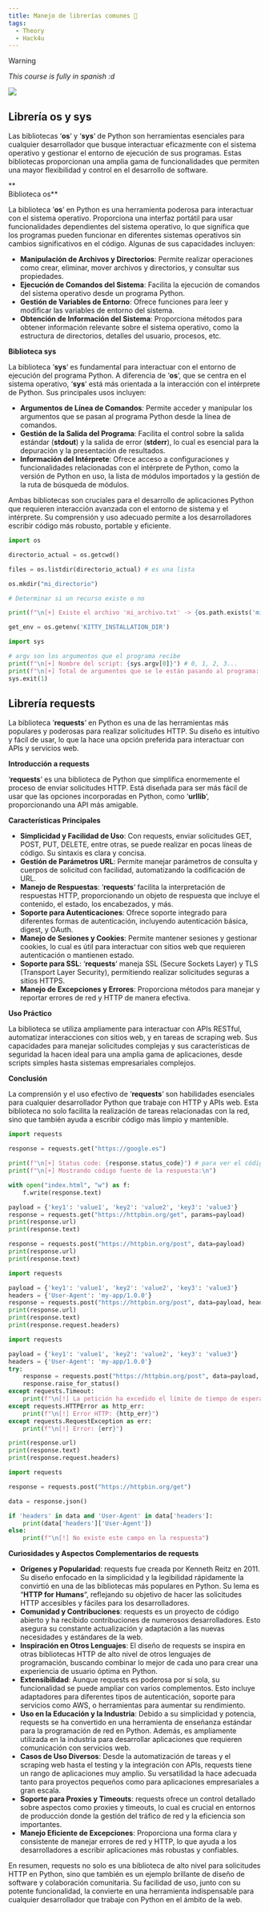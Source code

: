 ```yaml
---
title: Manejo de librerías comunes 🦤
tags:
  - Theory
  - Hack4u
---
```

>[!Warning]
>*This course is fully in spanish :d*

![](Pasted%20image%2020240826120138.png)

## Librería os y sys

Las bibliotecas ‘**os**‘ y ‘**sys**‘ de Python son herramientas esenciales para cualquier desarrollador que busque interactuar eficazmente con el sistema operativo y gestionar el entorno de ejecución de sus programas. Estas bibliotecas proporcionan una amplia gama de funcionalidades que permiten una mayor flexibilidad y control en el desarrollo de software.

**  
Biblioteca os**

La biblioteca ‘**os**‘ en Python es una herramienta poderosa para interactuar con el sistema operativo. Proporciona una interfaz portátil para usar funcionalidades dependientes del sistema operativo, lo que significa que los programas pueden funcionar en diferentes sistemas operativos sin cambios significativos en el código. Algunas de sus capacidades incluyen:

- **Manipulación de Archivos y Directorios**: Permite realizar operaciones como crear, eliminar, mover archivos y directorios, y consultar sus propiedades.
- **Ejecución de Comandos del Sistema**: Facilita la ejecución de comandos del sistema operativo desde un programa Python.
- **Gestión de Variables de Entorno**: Ofrece funciones para leer y modificar las variables de entorno del sistema.
- **Obtención de Información del Sistema**: Proporciona métodos para obtener información relevante sobre el sistema operativo, como la estructura de directorios, detalles del usuario, procesos, etc.

**Biblioteca sys**

La biblioteca ‘**sys**‘ es fundamental para interactuar con el entorno de ejecución del programa Python. A diferencia de ‘**os**‘, que se centra en el sistema operativo, ‘**sys**‘ está más orientada a la interacción con el intérprete de Python. Sus principales usos incluyen:

- **Argumentos de Línea de Comandos**: Permite acceder y manipular los argumentos que se pasan al programa Python desde la línea de comandos.
- **Gestión de la Salida del Programa**: Facilita el control sobre la salida estándar (**stdout**) y la salida de error (**stderr**), lo cual es esencial para la depuración y la presentación de resultados.
- **Información del Intérprete**: Ofrece acceso a configuraciones y funcionalidades relacionadas con el intérprete de Python, como la versión de Python en uso, la lista de módulos importados y la gestión de la ruta de búsqueda de módulos.

Ambas bibliotecas son cruciales para el desarrollo de aplicaciones Python que requieren interacción avanzada con el entorno de sistema y el intérprete. Su comprensión y uso adecuado permite a los desarrolladores escribir código más robusto, portable y eficiente.

```python
import os

directorio_actual = os.getcwd()

files = os.listdir(directorio_actual) # es una lista

os.mkdir("mi_directorio")

# Determinar si un recurso existe o no

print(f"\n[+] Existe el archivo 'mi_archivo.txt' -> {os.path.exists('mi_archivo.txt')}")

get_env = os.getenv('KITTY_INSTALLATION_DIR')
```


```python
import sys

# argv son los argumentos que el programa recibe
print(f"\n[+] Nombre del script: {sys.argv[0]}") # 0, 1, 2, 3...
print(f"\n[+] Total de argumentos que se le están pasando al programa: {len(sys.argv)}")
sys.exit(1)
```

## Librería requests

La biblioteca ‘**requests**‘ en Python es una de las herramientas más populares y poderosas para realizar solicitudes HTTP. Su diseño es intuitivo y fácil de usar, lo que la hace una opción preferida para interactuar con APIs y servicios web. 

**Introducción a requests**

‘**requests**‘ es una biblioteca de Python que simplifica enormemente el proceso de enviar solicitudes HTTP. Está diseñada para ser más fácil de usar que las opciones incorporadas en Python, como ‘**urllib**‘, proporcionando una API más amigable.

**Características Principales**

- **Simplicidad y Facilidad de Uso**: Con requests, enviar solicitudes GET, POST, PUT, DELETE, entre otras, se puede realizar en pocas líneas de código. Su sintaxis es clara y concisa.
- **Gestión de Parámetros URL**: Permite manejar parámetros de consulta y cuerpos de solicitud con facilidad, automatizando la codificación de URL.
- **Manejo de Respuestas**: ‘**requests**‘ facilita la interpretación de respuestas HTTP, proporcionando un objeto de respuesta que incluye el contenido, el estado, los encabezados, y más.
- **Soporte para Autenticaciones**: Ofrece soporte integrado para diferentes formas de autenticación, incluyendo autenticación básica, digest, y OAuth.
- **Manejo de Sesiones y Cookies**: Permite mantener sesiones y gestionar cookies, lo cual es útil para interactuar con sitios web que requieren autenticación o mantienen estado.
- **Soporte para SSL**: ‘**requests**‘ maneja SSL (Secure Sockets Layer) y TLS (Transport Layer Security), permitiendo realizar solicitudes seguras a sitios HTTPS.
- **Manejo de Excepciones y Errores**: Proporciona métodos para manejar y reportar errores de red y HTTP de manera efectiva.

**Uso Práctico**

La biblioteca se utiliza ampliamente para interactuar con APIs RESTful, automatizar interacciones con sitios web, y en tareas de scraping web. Sus capacidades para manejar solicitudes complejas y sus características de seguridad la hacen ideal para una amplia gama de aplicaciones, desde scripts simples hasta sistemas empresariales complejos.

**Conclusión**

La comprensión y el uso efectivo de ‘**requests**‘ son habilidades esenciales para cualquier desarrollador Python que trabaje con HTTP y APIs web. Esta biblioteca no solo facilita la realización de tareas relacionadas con la red, sino que también ayuda a escribir código más limpio y mantenible.

```python
import requests

response = requests.get("https://google.es")

print(f"\n[+] Status code: {response.status_code}") # para ver el código de estado
print(f"\n[+] Mostrando código fuente de la respuesta:\n")

with open("index.html", "w") as f:
	f.write(response.text)

payload = {'key1': 'value1', 'key2': 'value2', 'key3': 'value3'}
response = requests.get("https://httpbin.org/get", params=payload)
print(response.url)
print(response.text)

response = requests.post("https://httpbin.org/post", data=payload)
print(response.url)
print(response.text)
```

```python
import requests

payload = {'key1': 'value1', 'key2': 'value2', 'key3': 'value3'}
headers = {'User-Agent': 'my-app/1.0.0'}
response = requests.post("https://httpbin.org/post", data=payload, headers=headers)
print(response.url)
print(response.text)
print(response.request.headers)
```

```python
import requests

payload = {'key1': 'value1', 'key2': 'value2', 'key3': 'value3'}
headers = {'User-Agent': 'my-app/1.0.0'}
try:
	response = requests.post("https://httpbin.org/post", data=payload, headers=headers, timeout=1) # le damos a la web como margen 1 segundo para responder
	response.raise_for_status()
except requests.Timeout:
	print(f"\n[!] La petición ha excedido el límite de tiempo de espera")
except requests.HTTPError as http_err:
	print(f"\n[!] Error HTTP: {http_err}")
except requests.RequestException as err:
	print(f"\n[!] Error: {err}")

print(response.url)
print(response.text)
print(response.request.headers)
```

```python
import requests

response = requests.post("https://httpbin.org/get")

data = response.json()

if 'headers' in data and 'User-Agent' in data['headers']:
	print(data['headers']['User-Agent'])
else:
	print(f"\n[!] No existe este campo en la respuesta")
```

**Curiosidades y Aspectos Complementarios de requests**

- **Orígenes y Popularidad**: requests fue creada por Kenneth Reitz en 2011. Su diseño enfocado en la simplicidad y la legibilidad rápidamente la convirtió en una de las bibliotecas más populares en Python. Su lema es “**HTTP for Humans**“, reflejando su objetivo de hacer las solicitudes HTTP accesibles y fáciles para los desarrolladores.
- **Comunidad y Contribuciones**: requests es un proyecto de código abierto y ha recibido contribuciones de numerosos desarrolladores. Esto asegura su constante actualización y adaptación a las nuevas necesidades y estándares de la web.
- **Inspiración en Otros Lenguajes**: El diseño de requests se inspira en otras bibliotecas HTTP de alto nivel de otros lenguajes de programación, buscando combinar lo mejor de cada uno para crear una experiencia de usuario óptima en Python.
- **Extensibilidad**: Aunque requests es poderosa por sí sola, su funcionalidad se puede ampliar con varios complementos. Esto incluye adaptadores para diferentes tipos de autenticación, soporte para servicios como AWS, o herramientas para aumentar su rendimiento.
- **Uso en la Educación y la Industria**: Debido a su simplicidad y potencia, requests se ha convertido en una herramienta de enseñanza estándar para la programación de red en Python. Además, es ampliamente utilizada en la industria para desarrollar aplicaciones que requieren comunicación con servicios web.
- **Casos de Uso Diversos**: Desde la automatización de tareas y el scraping web hasta el testing y la integración con APIs, requests tiene un rango de aplicaciones muy amplio. Su versatilidad la hace adecuada tanto para proyectos pequeños como para aplicaciones empresariales a gran escala.
- **Soporte para Proxies y Timeouts**: requests ofrece un control detallado sobre aspectos como proxies y timeouts, lo cual es crucial en entornos de producción donde la gestión del tráfico de red y la eficiencia son importantes.
- **Manejo Eficiente de Excepciones**: Proporciona una forma clara y consistente de manejar errores de red y HTTP, lo que ayuda a los desarrolladores a escribir aplicaciones más robustas y confiables.

En resumen, requests no solo es una biblioteca de alto nivel para solicitudes HTTP en Python, sino que también es un ejemplo brillante de diseño de software y colaboración comunitaria. Su facilidad de uso, junto con su potente funcionalidad, la convierte en una herramienta indispensable para cualquier desarrollador que trabaje con Python en el ámbito de la web.

